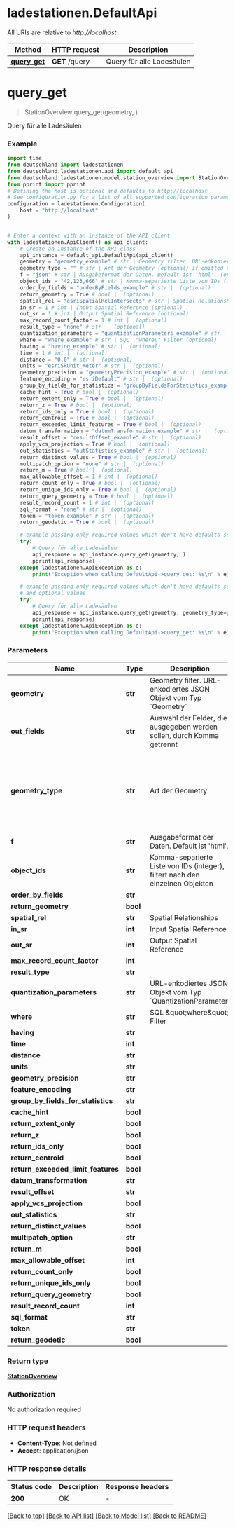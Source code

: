 # ladestationen.DefaultApi

All URIs are relative to *http://localhost*

Method | HTTP request | Description
------------- | ------------- | -------------
[**query_get**](DefaultApi.md#query_get) | **GET** /query | Query für alle Ladesäulen


# **query_get**
> StationOverview query_get(geometry, )

Query für alle Ladesäulen

### Example


```python
import time
from deutschland import ladestationen
from deutschland.ladestationen.api import default_api
from deutschland.ladestationen.model.station_overview import StationOverview
from pprint import pprint
# Defining the host is optional and defaults to http://localhost
# See configuration.py for a list of all supported configuration parameters.
configuration = ladestationen.Configuration(
    host = "http://localhost"
)


# Enter a context with an instance of the API client
with ladestationen.ApiClient() as api_client:
    # Create an instance of the API class
    api_instance = default_api.DefaultApi(api_client)
    geometry = "geometry_example" # str | Geometry filter. URL-enkodiertes JSON Objekt vom Typ `Geometry`
    geometry_type = "" # str | Art der Geometry (optional) if omitted the server will use the default value of ""
    f = "json" # str | Ausgabeformat der Daten. Default ist 'html'. (optional)
    object_ids = "42,123,666" # str | Komma-separierte Liste von IDs (integer), filtert nach den einzelnen Objekten (optional)
    order_by_fields = "orderByFields_example" # str |  (optional)
    return_geometry = True # bool |  (optional)
    spatial_rel = "esriSpatialRelIntersects" # str | Spatial Relationships (optional)
    in_sr = 1 # int | Input Spatial Reference (optional)
    out_sr = 1 # int | Output Spatial Reference (optional)
    max_record_count_factor = 1 # int |  (optional)
    result_type = "none" # str |  (optional)
    quantization_parameters = "quantizationParameters_example" # str | URL-enkodiertes JSON Objekt vom Typ `QuantizationParameter` (optional)
    where = "where_example" # str | SQL \"where\" Filter (optional)
    having = "having_example" # str |  (optional)
    time = 1 # int |  (optional)
    distance = "0.0" # str |  (optional)
    units = "esriSRUnit_Meter" # str |  (optional)
    geometry_precision = "geometryPrecision_example" # str |  (optional)
    feature_encoding = "esriDefault" # str |  (optional)
    group_by_fields_for_statistics = "groupByFieldsForStatistics_example" # str |  (optional)
    cache_hint = True # bool |  (optional)
    return_extent_only = True # bool |  (optional)
    return_z = True # bool |  (optional)
    return_ids_only = True # bool |  (optional)
    return_centroid = True # bool |  (optional)
    return_exceeded_limit_features = True # bool |  (optional)
    datum_transformation = "datumTransformation_example" # str |  (optional)
    result_offset = "resultOffset_example" # str |  (optional)
    apply_vcs_projection = True # bool |  (optional)
    out_statistics = "outStatistics_example" # str |  (optional)
    return_distinct_values = True # bool |  (optional)
    multipatch_option = "none" # str |  (optional)
    return_m = True # bool |  (optional)
    max_allowable_offset = 1 # int |  (optional)
    return_count_only = True # bool |  (optional)
    return_unique_ids_only = True # bool |  (optional)
    return_query_geometry = True # bool |  (optional)
    result_record_count = 1 # int |  (optional)
    sql_format = "none" # str |  (optional)
    token = "token_example" # str |  (optional)
    return_geodetic = True # bool |  (optional)

    # example passing only required values which don't have defaults set
    try:
        # Query für alle Ladesäulen
        api_response = api_instance.query_get(geometry, )
        pprint(api_response)
    except ladestationen.ApiException as e:
        print("Exception when calling DefaultApi->query_get: %s\n" % e)

    # example passing only required values which don't have defaults set
    # and optional values
    try:
        # Query für alle Ladesäulen
        api_response = api_instance.query_get(geometry, geometry_type=geometry_type, f=f, object_ids=object_ids, order_by_fields=order_by_fields, return_geometry=return_geometry, spatial_rel=spatial_rel, in_sr=in_sr, out_sr=out_sr, max_record_count_factor=max_record_count_factor, result_type=result_type, quantization_parameters=quantization_parameters, where=where, having=having, time=time, distance=distance, units=units, geometry_precision=geometry_precision, feature_encoding=feature_encoding, group_by_fields_for_statistics=group_by_fields_for_statistics, cache_hint=cache_hint, return_extent_only=return_extent_only, return_z=return_z, return_ids_only=return_ids_only, return_centroid=return_centroid, return_exceeded_limit_features=return_exceeded_limit_features, datum_transformation=datum_transformation, result_offset=result_offset, apply_vcs_projection=apply_vcs_projection, out_statistics=out_statistics, return_distinct_values=return_distinct_values, multipatch_option=multipatch_option, return_m=return_m, max_allowable_offset=max_allowable_offset, return_count_only=return_count_only, return_unique_ids_only=return_unique_ids_only, return_query_geometry=return_query_geometry, result_record_count=result_record_count, sql_format=sql_format, token=token, return_geodetic=return_geodetic)
        pprint(api_response)
    except ladestationen.ApiException as e:
        print("Exception when calling DefaultApi->query_get: %s\n" % e)
```


### Parameters

Name | Type | Description  | Notes
------------- | ------------- | ------------- | -------------
 **geometry** | **str**| Geometry filter. URL-enkodiertes JSON Objekt vom Typ &#x60;Geometry&#x60; |
 **out_fields** | **str**| Auswahl der Felder, die ausgegeben werden sollen, durch Komma getrennt | defaults to "*"
 **geometry_type** | **str**| Art der Geometry | [optional] if omitted the server will use the default value of ""
 **f** | **str**| Ausgabeformat der Daten. Default ist &#39;html&#39;. | [optional]
 **object_ids** | **str**| Komma-separierte Liste von IDs (integer), filtert nach den einzelnen Objekten | [optional]
 **order_by_fields** | **str**|  | [optional]
 **return_geometry** | **bool**|  | [optional]
 **spatial_rel** | **str**| Spatial Relationships | [optional]
 **in_sr** | **int**| Input Spatial Reference | [optional]
 **out_sr** | **int**| Output Spatial Reference | [optional]
 **max_record_count_factor** | **int**|  | [optional]
 **result_type** | **str**|  | [optional]
 **quantization_parameters** | **str**| URL-enkodiertes JSON Objekt vom Typ &#x60;QuantizationParameter&#x60; | [optional]
 **where** | **str**| SQL \&quot;where\&quot; Filter | [optional]
 **having** | **str**|  | [optional]
 **time** | **int**|  | [optional]
 **distance** | **str**|  | [optional]
 **units** | **str**|  | [optional]
 **geometry_precision** | **str**|  | [optional]
 **feature_encoding** | **str**|  | [optional]
 **group_by_fields_for_statistics** | **str**|  | [optional]
 **cache_hint** | **bool**|  | [optional]
 **return_extent_only** | **bool**|  | [optional]
 **return_z** | **bool**|  | [optional]
 **return_ids_only** | **bool**|  | [optional]
 **return_centroid** | **bool**|  | [optional]
 **return_exceeded_limit_features** | **bool**|  | [optional]
 **datum_transformation** | **str**|  | [optional]
 **result_offset** | **str**|  | [optional]
 **apply_vcs_projection** | **bool**|  | [optional]
 **out_statistics** | **str**|  | [optional]
 **return_distinct_values** | **bool**|  | [optional]
 **multipatch_option** | **str**|  | [optional]
 **return_m** | **bool**|  | [optional]
 **max_allowable_offset** | **int**|  | [optional]
 **return_count_only** | **bool**|  | [optional]
 **return_unique_ids_only** | **bool**|  | [optional]
 **return_query_geometry** | **bool**|  | [optional]
 **result_record_count** | **int**|  | [optional]
 **sql_format** | **str**|  | [optional]
 **token** | **str**|  | [optional]
 **return_geodetic** | **bool**|  | [optional]

### Return type

[**StationOverview**](StationOverview.md)

### Authorization

No authorization required

### HTTP request headers

 - **Content-Type**: Not defined
 - **Accept**: application/json


### HTTP response details

| Status code | Description | Response headers |
|-------------|-------------|------------------|
**200** | OK |  -  |

[[Back to top]](#) [[Back to API list]](../README.md#documentation-for-api-endpoints) [[Back to Model list]](../README.md#documentation-for-models) [[Back to README]](../README.md)

